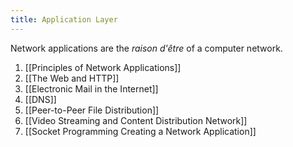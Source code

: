```yaml
---
title: Application Layer
---
```


Network applications are the *raison d'être* of a computer network.

1. [[Principles of Network Applications]]
2. [[The Web and HTTP]]
3. [[Electronic Mail in the Internet]]
4. [[DNS]]
5. [[Peer-to-Peer File Distribution]]
6. [[Video Streaming and Content Distribution Network]]
7. [[Socket Programming Creating a Network Application]]
